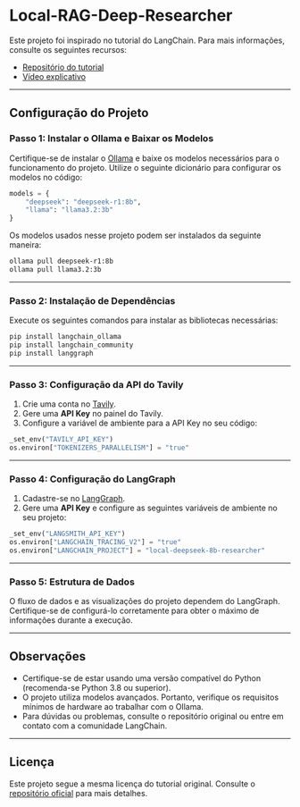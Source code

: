 # Local-RAG-Deep-Researcher

Este projeto foi inspirado no tutorial do LangChain. Para mais informações, consulte os seguintes recursos:

- [Repositório do tutorial](https://github.com/langchain-ai/ollama-deep-researcher/)
- [Vídeo explicativo](https://www.youtube.com/watch?v=sGUjmyfof4Q)

---

## Configuração do Projeto

### Passo 1: Instalar o Ollama e Baixar os Modelos

Certifique-se de instalar o [Ollama](https://ollama.com/) e baixe os modelos necessários para o funcionamento do projeto. Utilize o seguinte dicionário para configurar os modelos no código:

```python
models = {
    "deepseek": "deepseek-r1:8b",
    "llama": "llama3.2:3b"
}
```

Os modelos usados nesse projeto podem ser instalados da seguinte maneira:

```bash
ollama pull deepseek-r1:8b
ollama pull llama3.2:3b
```
---

### Passo 2: Instalação de Dependências

Execute os seguintes comandos para instalar as bibliotecas necessárias:

```bash
pip install langchain_ollama  
pip install langchain_community  
pip install langgraph  
```

---

### Passo 3: Configuração da API do Tavily

1. Crie uma conta no [Tavily](https://tavily.com/).
2. Gere uma **API Key** no painel do Tavily.
3. Configure a variável de ambiente para a API Key no seu código:

```python
_set_env("TAVILY_API_KEY")
os.environ["TOKENIZERS_PARALLELISM"] = "true"
```

---

### Passo 4: Configuração do LangGraph

1. Cadastre-se no [LangGraph](https://www.langchain.com/langgraph).
2. Gere uma **API Key** e configure as seguintes variáveis de ambiente no seu projeto:

```python
_set_env("LANGSMITH_API_KEY")
os.environ["LANGCHAIN_TRACING_V2"] = "true"
os.environ["LANGCHAIN_PROJECT"] = "local-deepseek-8b-researcher"
```

---

### Passo 5: Estrutura de Dados

O fluxo de dados e as visualizações do projeto dependem do LangGraph. Certifique-se de configurá-lo corretamente para obter o máximo de informações durante a execução.

---

## Observações

- Certifique-se de estar usando uma versão compatível do Python (recomenda-se Python 3.8 ou superior).
- O projeto utiliza modelos avançados. Portanto, verifique os requisitos mínimos de hardware ao trabalhar com o Ollama.
- Para dúvidas ou problemas, consulte o repositório original ou entre em contato com a comunidade LangChain.

---

## Licença

Este projeto segue a mesma licença do tutorial original. Consulte o [repositório oficial](https://github.com/langchain-ai/ollama-deep-researcher/) para mais detalhes.

